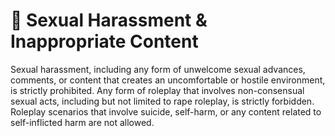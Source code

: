 # 🔞 Sexual Harassment & Inappropriate Content

Sexual harassment, including any form of unwelcome sexual advances, comments, or content that creates an uncomfortable or hostile environment, is strictly prohibited. Any form of roleplay that involves non-consensual sexual acts, including but not limited to rape roleplay, is strictly forbidden. Roleplay scenarios that involve suicide, self-harm, or any content related to self-inflicted harm are not allowed.
